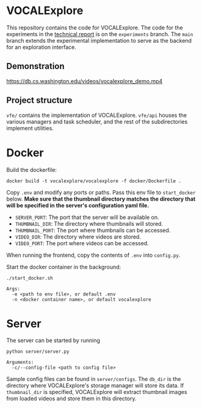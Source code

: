 # VOCALExplore

This repository contains the code for VOCALExplore.
The code for the experiments in the [technical report](https://arxiv.org/abs/2303.04068) is on the `experiments` branch.
The `main` branch extends the experimental implementation to serve as the backend for an exploration interface.

## Demonstration

https://db.cs.washington.edu/videos/vocalexplore_demo.mp4

## Project structure
`vfe/` contains the implementation of VOCALExplore. `vfe/api` houses the various managers and task scheduler, and the rest of the subdirectories implement utilities.

# Docker
Build the dockerfile:
```
docker build -t vocalexplore/vocalexplore -f docker/Dockerfile .
```

Copy `.env` and modify any ports or paths. Pass this env file to `start_docker` below.
**Make sure that the thumbnail directory matches the directory that will be specified in the server's configuration yaml file.**
- `SERVER_PORT`: The port that the server will be available on.
- `THUMBNAIL_DIR`: The directory where thumbnails will stored.
- `THUMBNAIL_PORT`: The port where thumbnails can be accessed.
- `VIDEO_DIR`: The directory where videos are stored.
- `VIDEO_PORT`: The port where videos can be accessed.

When running the frontend, copy the contents of `.env` into `config.py`.

Start the docker container in the background:
```
./start_docker.sh

Args:
  -e <path to env file>, or default .env
  -n <docker container name>, or default vocalexplore
```

# Server
The server can be started by running
```
python server/server.py

Arguments:
  -c/--config-file <path to config file>
```

Sample config files can be found in `server/configs`.
The `db_dir` is the directory where VOCALExplore's storage manager will store its data.
If `thumbnail_dir` is specified, VOCALExplore will extract thumbnail images from loaded videos and store them in this directory.
